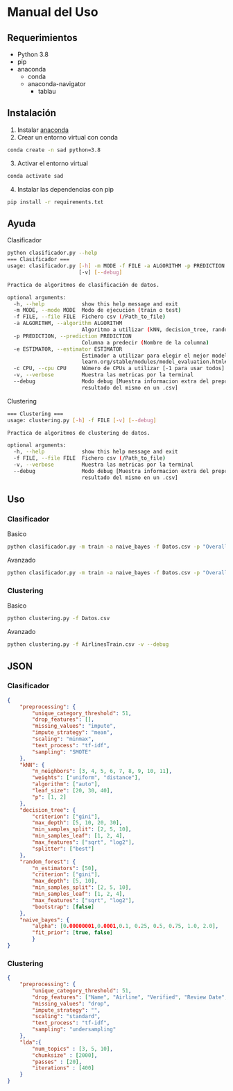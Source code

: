 <!-- markdownlint-disable MD024 -->
<!-- markdownlint-disable MD029 -->
# Manual del Uso

## Requerimientos

- Python 3.8
- pip
- anaconda
  - conda
  - anaconda-navigator
    - tablau

## Instalación

1. Instalar [anaconda](https://github.com/Xabierland/SAD/blob/main/INSTALACIONES/Instalacion.md#anaconda)
2. Crear un entorno virtual con conda

```bash
conda create -n sad python=3.8
```

3. Activar el entorno virtual

```bash
conda activate sad
```

4. Instalar las dependencias con pip

```bash
pip install -r requirements.txt
```

## Ayuda

Clasificador

```bash
python clasificador.py --help
=== Clasificador ===
usage: clasificador.py [-h] -m MODE -f FILE -a ALGORITHM -p PREDICTION [-e ESTIMATOR] [-c CPU]
                       [-v] [--debug]

Practica de algoritmos de clasificación de datos.

optional arguments:
  -h, --help            show this help message and exit
  -m MODE, --mode MODE  Modo de ejecución (train o test)
  -f FILE, --file FILE  Fichero csv (/Path_to_file)
  -a ALGORITHM, --algorithm ALGORITHM
                        Algoritmo a utilizar (kNN, decision_tree, random_forest, naive_bayes)
  -p PREDICTION, --prediction PREDICTION
                        Columna a predecir (Nombre de la columna)
  -e ESTIMATOR, --estimator ESTIMATOR
                        Estimador a utilizar para elegir el mejor modelo https://scikit-
                        learn.org/stable/modules/model_evaluation.html#scoring-parameter
  -c CPU, --cpu CPU     Número de CPUs a utilizar [-1 para usar todos]
  -v, --verbose         Muestra las metricas por la terminal
  --debug               Modo debug [Muestra informacion extra del preprocesado y almacena el
                        resultado del mismo en un .csv]
```

Clustering

```bash
=== Clustering ===
usage: clustering.py [-h] -f FILE [-v] [--debug]

Practica de algoritmos de clustering de datos.

optional arguments:
  -h, --help            show this help message and exit
  -f FILE, --file FILE  Fichero csv (/Path_to_file)
  -v, --verbose         Muestra las metricas por la terminal
  --debug               Modo debug [Muestra informacion extra del preprocesado y almacena el
                        resultado del mismo en un .csv]
```

## Uso

### Clasificador

Basico

```bash
python clasificador.py -m train -a naive_bayes -f Datos.csv -p "Overall Rating"
```

Avanzado

```bash
python clasificador.py -m train -a naive_bayes -f Datos.csv -p "Overall Rating" -e accuracy -c 4 -v --debug
```

### Clustering

Basico

```bash
python clustering.py -f Datos.csv
```

Avanzado

```bash
python clustering.py -f AirlinesTrain.csv -v --debug
```

## JSON

### Clasificador

```json
{
    "preprocessing": {
        "unique_category_threshold": 51,
        "drop_features": [],
        "missing_values": "impute",
        "impute_strategy": "mean",
        "scaling": "minmax",
        "text_process": "tf-idf",
        "sampling": "SMOTE"
    },
    "kNN": {
        "n_neighbors": [3, 4, 5, 6, 7, 8, 9, 10, 11],
        "weights": ["uniform", "distance"],
        "algorithm": ["auto"],
        "leaf_size": [20, 30, 40],
        "p": [1, 2]
    },
    "decision_tree": {
        "criterion": ["gini"],
        "max_depth": [5, 10, 20, 30],
        "min_samples_split": [2, 5, 10],
        "min_samples_leaf": [1, 2, 4],
        "max_features": ["sqrt", "log2"],
        "splitter": ["best"]
    },
    "random_forest": {
        "n_estimators": [50],
        "criterion": ["gini"],
        "max_depth": [5, 10],
        "min_samples_split": [2, 5, 10],
        "min_samples_leaf": [1, 2, 4],
        "max_features": ["sqrt", "log2"],
        "bootstrap": [false]
    },
    "naive_bayes": {
        "alpha": [0.00000001,0.0001,0.1, 0.25, 0.5, 0.75, 1.0, 2.0],
        "fit_prior": [true, false]
        }
}


```

### Clustering

```json
{
    "preprocessing": {
        "unique_category_threshold": 51,
        "drop_features": ["Name", "Airline", "Verified", "Review Date", "Type of Traveller", "Month Flown", "Route", "Class", "Seat Comfort","Staff Service","Food & Beverages", "Inflight Entertainment", "Value For Money", "Overall Rating", "Recommended"],
        "missing_values": "drop",
        "impute_strategy": "",
        "scaling": "standard",
        "text_process": "tf-idf",
        "sampling": "undersampling"
    },
    "lda":{
        "num_topics" : [3, 5, 10],
        "chunksize" : [2000],
        "passes" : [20],
        "iterations" : [400]
    }
}
```

